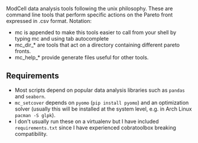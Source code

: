 ModCell data analysis tools following the unix philosophy.
These are command line tools that perform specific actions on the Pareto front expressed in .csv format.
Notation:
- mc is appended to make this tools easier to call from your shell by typing mc and using tab autocomplete
- mc_dir_* are tools that act on a directory containing different pareto fronts.
- mc_help_* provide generate files useful for other tools.

## Requirements
- Most scripts depend on popular data analysis libraries such as `pandas` and `seaborn`.
- `mc_setcover` depends on `pyomo` (`pip install pyomo`) and an optimization solver (usually this will be installed at the system level, e.g. in Arch Linux `pacman -S glpk`).
- I don't usually run these on a virtualenv but I have included `requirements.txt` since I have experienced cobratoolbox breaking compatibility.

